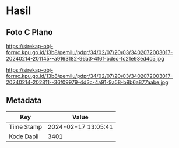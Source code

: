 # Hasil

## Foto C Plano

https://sirekap-obj-formc.kpu.go.id/13b8/pemilu/pdpr/34/02/07/20/03/3402072003017-20240214-201145--a9163182-96a3-4f6f-bdec-fc21e93ed4c5.jpg

https://sirekap-obj-formc.kpu.go.id/13b8/pemilu/pdpr/34/02/07/20/03/3402072003017-20240214-202811--36f09979-4d3c-4a91-9a58-b9b6a877aabe.jpg


## Metadata

| Key        | Value               |
| ---------- | ------------------- |
| Time Stamp | 2024-02-17 13:05:41 |
| Kode Dapil | 3401                |




